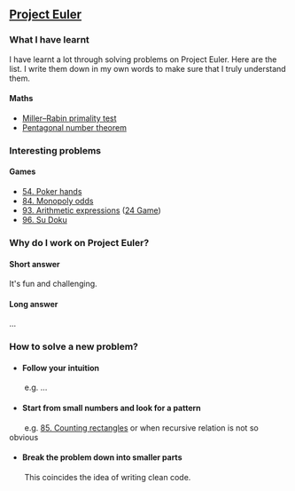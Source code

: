 ## [Project Euler](https://projecteuler.net/about)

### What I have learnt
I have learnt a lot through solving problems on Project Euler. Here are the list. I write them down in my own words to make sure that I truly understand them. 

#### Maths
- [Miller–Rabin primality test](/58.%20Miller–Rabin%20primality%20test.md)
- [Pentagonal number theorem](/78.%20Pentagonal%20number%20theorem.md)

### Interesting problems
#### Games
- [54. Poker hands](./54.%20Poker%20hands.md)
- [84. Monopoly odds](./84.%20Monopoly%20odds.md)
- [93. Arithmetic expressions](./93.%20Arithmetic%20expressions.md) ([24 Game](https://en.wikipedia.org/wiki/24_Game#24®_Game))
- [96. Su Doku](./96.%20Su%20Doku.md)


### Why do I work on Project Euler? 

#### Short answer
It's fun and challenging. 

#### Long answer
...


### How to solve a new problem? 

- #### Follow your intuition
&nbsp;&nbsp;&nbsp;&nbsp;&nbsp;&nbsp; e.g. ...

- #### Start from small numbers and look for a pattern
&nbsp;&nbsp;&nbsp;&nbsp;&nbsp;&nbsp; e.g. [85. Counting rectangles](./85.%20Counting%20rectangles.md) or when recursive relation is not so obvious

- #### Break the problem down into smaller parts 
&nbsp;&nbsp;&nbsp;&nbsp;&nbsp;&nbsp; This coincides the idea of writing clean code.
